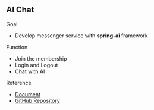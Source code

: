 ## AI Chat

Goal
- Develop messenger service with **spring-ai** framework

Function
- Join the membership
- Login and Logout
- Chat with AI

Reference
- [Document](https://docs.spring.io/spring-ai/reference/index.html)
- [GitHub Repository](https://github.com/spring-projects/spring-ai)
